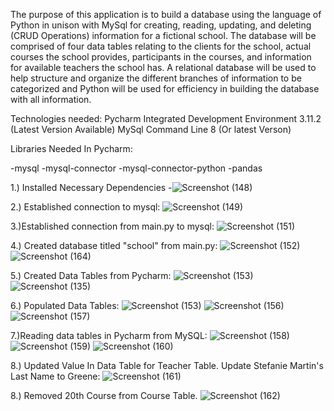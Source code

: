 The purpose of this application is to build a database using the language 
of Python in unison with MySql for creating, reading, updating, and 
deleting (CRUD Operations) information for a fictional school. The database 
will be comprised of four data tables relating to the clients for the school, 
actual courses the school provides, participants in the courses, and 
information for available teachers the school has. 
A relational database will be used to help structure
and organize the different branches of information to be 
categorized and Python will be used for efficiency in building the
database with all information. 

Technologies needed:
Pycharm Integrated Development Environment 3.11.2 (Latest Version Available)
MySql Command Line 8 (Or latest Verson)

Libraries Needed In Pycharm:

-mysql
-mysql-connector
-mysql-connector-python
-pandas




1.) Installed Necessary Dependencies
-![Screenshot (148)](https://github.com/mbradford04/Python_MySQL_CRUD_Operattions_School_Excercise/assets/90769872/233580d5-3047-4099-9a2a-5c2c725c7418)


2.) Established connection to mysql:
![Screenshot (149)](https://github.com/mbradford04/Python_MySQL_CRUD_Operattions_School_Excercise/assets/90769872/44aa9193-607f-45ad-8f67-e67380a808f3)


3.)Established connection from main.py to mysql:
![Screenshot (151)](https://github.com/mbradford04/Python_MySQL_CRUD_Operattions_School_Excercise/assets/90769872/77be69fd-e771-46c5-a9f7-8df2f3c16004)



4.) Created database titled "school" from main.py:
![Screenshot (152)](https://github.com/mbradford04/Python_MySQL_CRUD_Operattions_School_Excercise/assets/90769872/016d8626-e97a-4a3e-a645-bc45fb741963)
![Screenshot (164)](https://github.com/mbradford04/Python_MySQL_CRUD_Operattions_School_Excercise/assets/90769872/dc79ecf0-3642-4450-b7f4-dd72d6e1bf9e)


5.) Created Data Tables from Pycharm:
![Screenshot (153)](https://github.com/mbradford04/Python_MySQL_CRUD_Operattions_School_Excercise/assets/90769872/eb3406f6-2e10-4888-95af-096cc3fc28e3)
![Screenshot (135)](https://github.com/mbradford04/Python_MySQL_CRUD_Operattions_School_Excercise/assets/90769872/a111c44d-55da-4a0b-bcc1-ec936492ef6c)




6.) Populated Data Tables:
![Screenshot (153)](https://github.com/mbradford04/Python_MySQL_CRUD_Operattions_School_Excercise/assets/90769872/eb3406f6-2e10-4888-95af-096cc3fc28e3)
![Screenshot (156)](https://github.com/mbradford04/Python_MySQL_CRUD_Operattions_School_Excercise/assets/90769872/be02b358-5e41-4951-b537-0bf2d7bcb65f)
![Screenshot (157)](https://github.com/mbradford04/Python_MySQL_CRUD_Operattions_School_Excercise/assets/90769872/e234416f-ab89-49a4-a28f-bf36b5047e18)



7.)Reading data tables in Pycharm from MySQL:
![Screenshot (158)](https://github.com/mbradford04/Python_MySQL_CRUD_Operattions_School_Excercise/assets/90769872/857a4d97-28cb-4854-ba35-320d0f75f9c9)
![Screenshot (159)](https://github.com/mbradford04/Python_MySQL_CRUD_Operattions_School_Excercise/assets/90769872/03d04a4e-5684-4c1b-af82-7e6751693159)
![Screenshot (160)](https://github.com/mbradford04/Python_MySQL_CRUD_Operattions_School_Excercise/assets/90769872/3d615e92-85d7-44bc-ad63-bcf70ef6a955)



8.) Updated Value In Data Table for Teacher Table. Update Stefanie Martin's Last Name to Greene:
![Screenshot (161)](https://github.com/mbradford04/Python_MySQL_CRUD_Operattions_School_Excercise/assets/90769872/600b0d3c-ce34-4fd4-9237-7b499f02ade1)


8.) Removed 20th Course from Course Table.
![Screenshot (162)](https://github.com/mbradford04/Python_MySQL_CRUD_Operattions_School_Excercise/assets/90769872/d851a990-b24c-4021-ba84-17056165c622)

